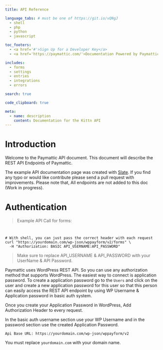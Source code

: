 ```yaml
---
title: API Reference

language_tabs: # must be one of https://git.io/vQNgJ
  - shell
  - php
  - python
  - javascript

toc_footers:
  - <a href='#'>Sign Up for a Developer Key</a>
  - <a href='https://paymattic.com/'>Documentation Powered by Paymattic</a>

includes:
  - forms
  - settings
  - entries
  - integrations
  - errors

search: true

code_clipboard: true

meta:
  - name: description
    content: Documentation for the Kittn API
---
```


# Introduction

Welcome to the Paymattic API document. This document will describe the REST API Endpoints of Paymattic.

The example API documentation page was created with [Slate](https://github.com/slatedocs/slate). If you find any typo or would like contribute please send a pull request with improvements. Please note that, All endpoints are not added to this doc (Work in progress).

# Authentication

> Example API Call for forms:

```php

```

```python

```

```shell
# With shell, you can just pass the correct header with each request
curl "https://yourdomain.com/wp-json/wppayform/v2/forms" \
  -H "Authorization: BASIC API_USERNAME:API_PASSWORD"
```


> Make sure to replace API_USERNAME & API_PASSWORD with your UserName & API Password.

Paymattic uses WordPress REST API. So you can use any authorization method that supports WordPress. The easiest way to connect is application password. To create a application password go to the `Users` and click on the user and create a new application password for this user so that this person can easily access the REST API endpoint by using WP Username & Application password in basic auth system.

Once you create your Application Password in WordPress, Add Authorization Header to every request.

In the basic auth username section use your WP Username and in the password section use the created Application Password.

`Api Base URL: https://yourdomain.com/wp-json/wppayform/v2`

<aside class="notice">
You must replace <code>yourdomain.com</code> with your domain name.
</aside>


